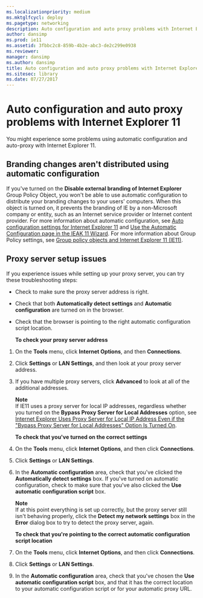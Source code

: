 ```yaml
---
ms.localizationpriority: medium
ms.mktglfcycl: deploy
ms.pagetype: networking
description: Auto configuration and auto proxy problems with Internet Explorer 11
author: dansimp
ms.prod: ie11
ms.assetid: 3fbbc2c8-859b-4b2e-abc3-de2c299e0938
ms.reviewer: 
manager: dansimp
ms.author: dansimp
title: Auto configuration and auto proxy problems with Internet Explorer 11 (Internet Explorer 11 for IT Pros)
ms.sitesec: library
ms.date: 07/27/2017
---
```



# Auto configuration and auto proxy problems with Internet Explorer 11
You might experience some problems using automatic configuration and auto-proxy with Internet Explorer 11.

## Branding changes aren't distributed using automatic configuration
If you've turned on the **Disable external branding of Internet Explorer** Group Policy Object, you won't be able to use automatic configuration to distribute your branding changes to your users' computers. When this object is turned on, it prevents the branding of IE by a non-Microsoft company or entity, such as an Internet service provider or Internet content provider. For more information about automatic configuration, see [Auto configuration settings for Internet Explorer 11](auto-configuration-settings-for-ie11.md) and [Use the Automatic Configuration page in the IEAK 11 Wizard](../ie11-ieak/auto-config-ieak11-wizard.md). For more information about Group Policy settings, see [Group policy objects and Internet Explorer 11 (IE11)](group-policy-objects-and-ie11.md).

## Proxy server setup issues
If you experience issues while setting up your proxy server, you can try these troubleshooting steps:

- Check to make sure the proxy server address is right.

- Check that both **Automatically detect settings** and **Automatic configuration** are turned on in the browser.

- Check that the browser is pointing to the right automatic configuration script location.

  **To check your proxy server address**

1. On the **Tools** menu, click **Internet Options**, and then **Connections**.

2. Click **Settings** or **LAN Settings**, and then look at your proxy server address.

3. If you have multiple proxy servers, click **Advanced** to look at all of the additional addresses.<p>**Note**<br>If IE11 uses a proxy server for local IP addresses, regardless whether you turned on the **Bypass Proxy Server for Local Addresses** option, see [Internet Explorer Uses Proxy Server for Local IP Address Even if the "Bypass Proxy Server for Local Addresses" Option Is Turned On](https://go.microsoft.com/fwlink/p/?LinkId=85652).

   **To check that you've turned on the correct settings**

4. On the **Tools** menu, click **Internet Options**, and then click **Connections**.

5. Click **Settings** or **LAN Settings**.

6. In the **Automatic configuration** area, check that you've clicked the **Automatically detect settings** box. If you've turned on automatic configuration, check to make sure that you've also clicked the **Use automatic configuration script** box.<p>**Note**<br>If at this point everything is set up correctly, but the proxy server still isn't behaving properly, click the **Detect my network settings** box in the **Error** dialog box to try to detect the proxy server, again.

   **To check that you're pointing to the correct automatic configuration script location**

7. On the **Tools** menu, click **Internet Options**, and then click **Connections**.

8. Click **Settings** or **LAN Settings**.

9. In the **Automatic configuration** area, check that you've chosen the **Use automatic configuration script** box, and that it has the correct location to your automatic configuration script or for your automatic proxy URL.

 

 



